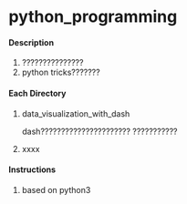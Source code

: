 # python_programming

#### Description

1. ???????????????
2. python tricks???????

#### Each Directory

1. data_visualization_with_dash
    
    dash??????????????????????
    ???????????

2. xxxx

#### Instructions

1. based on python3